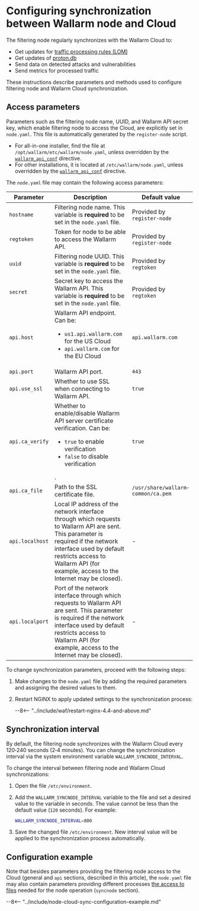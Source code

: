 # Configuring synchronization between Wallarm node and Cloud

The filtering node regularly synchronizes with the Wallarm Cloud to:

* Get updates for [traffic processing rules (LOM)](../about-wallarm/protecting-against-attacks.md#custom-rules-for-request-analysis)
* Get updates of [proton.db](../about-wallarm/protecting-against-attacks.md#library-libproton)
* Send data on detected attacks and vulnerabilities
* Send metrics for processed traffic

These instructions describe parameters and methods used to configure filtering node and Wallarm Cloud synchronization.

## Access parameters

Parameters such as the filtering node name, UUID, and Wallarm API secret key, which enable filtering node to access the Cloud, are explicitly set in `node.yaml`. This file is automatically generated by the `register-node` script.

* For all-in-one installer, find the file at `/opt/wallarm/etc/wallarm/node.yaml`, unless overridden by the [`wallarm_api_conf`](configure-parameters-en.md#wallarm_api_conf) directive.
* For other installations, it is located at `/etc/wallarm/node.yaml`, unless overridden by the [`wallarm_api_conf`](configure-parameters-en.md#wallarm_api_conf) directive.

The `node.yaml` file may contain the following access parameters:

| Parameter | Description | Default value |
| --------- | ----------- | ------------- |
| `hostname`       | Filtering node name. This variable is **required** to be set in the `node.yaml` file. | Provided by `register-node` |
| `regtoken`       | Token for node to be able to access the Wallarm API. | Provided by `register-node` |
| `uuid`           | Filtering node UUID. This variable is **required** to be set in the `node.yaml` file. | Provided by `regtoken` |
| `secret`         | Secret key to access the Wallarm API. This variable is **required** to be set in the `node.yaml` file. | Provided by `regtoken` |
| `api.host`       | Wallarm API endpoint. Can be:<ul><li>`us1.api.wallarm.com` for the US Cloud</li><li>`api.wallarm.com` for the EU Cloud</li></ul> | `api.wallarm.com` |
| `api.port`       | Wallarm API port. | `443` |
| `api.use_ssl`  | Whether to use SSL when connecting to Wallarm API. | `true` |
| `api.ca_verify`  | Whether to enable/disable Wallarm API server certificate verification. Can be:<ul><li>`true` to enable verification</li><li>`false` to disable verification</li></ul>. | `true` |
| `api.ca_file`  | Path to the SSL certificate file. | `/usr/share/wallarm-common/ca.pem` |
| `api.localhost` | Local IP address of the network interface through which requests to Wallarm API are sent. This parameter is required if the network interface used by default restricts access to Wallarm API (for example, access to the Internet may be closed). | - |
| `api.localport` | Port of the network interface through which requests to Wallarm API are sent. This parameter is required if the network interface used by default restricts access to Wallarm API (for example, access to the Internet may be closed). | - |

To change synchronization parameters, proceed with the following steps:

1. Make changes to the `node.yaml` file by adding the required parameters and assigning the desired values to them.
1. Restart NGINX to apply updated settings to the synchronization process:

    --8<-- "../include/waf/restart-nginx-4.4-and-above.md"

## Synchronization interval

By default, the filtering node synchronizes with the Wallarm Cloud every 120‑240 seconds (2‑4 minutes). You can change the synchronization interval via the system environment variable `WALLARM_SYNCNODE_INTERVAL`.

To change the interval between filtering node and Wallarm Cloud synchronizations:

1. Open the file `/etc/environment`.
2. Add the `WALLARM_SYNCNODE_INTERVAL` variable to the file and set a desired value to the variable in seconds. The value cannot be less than the default value (`120` seconds). For example:

    ```bash
    WALLARM_SYNCNODE_INTERVAL=800
    ```
3. Save the changed file `/etc/environment`. New interval value will be applied to the synchronization process automatically.

## Configuration example

Note that besides parameters providing the filtering node access to the Cloud (general and `api` sections, described in this article), the `node.yaml` file may also contain parameters providing different processes [the access to files](configure-access-to-files-needed-for-node.md) needed for the node operation (`syncnode` section).

--8<-- "../include/node-cloud-sync-configuration-example.md"
